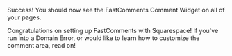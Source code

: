 Success! You should now see the FastComments Comment Widget on all of your pages.

Congratulations on setting up FastComments with Squarespace! If you've run into a Domain Error, or would like to learn how to customize the comment area, read on!
